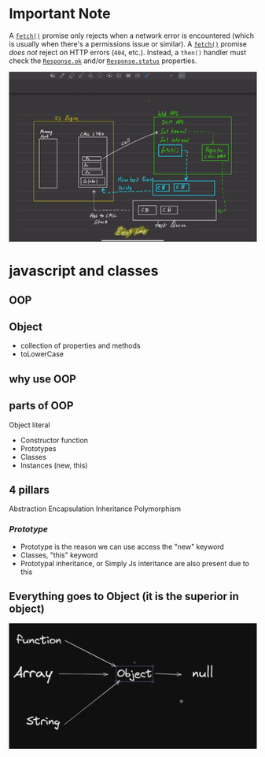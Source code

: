 # Important Note

A [`fetch()`](https://developer.mozilla.org/en-US/docs/Web/API/fetch) promise only rejects when a network error is encountered (which is usually when there's a permissions issue or similar). A [`fetch()`](https://developer.mozilla.org/en-US/docs/Web/API/fetch) promise _does not_ reject on HTTP errors (`404`, etc.). Instead, a `then()` handler must check the [`Response.ok`](https://developer.mozilla.org/en-US/docs/Web/API/Response/ok) and/or [`Response.status`](https://developer.mozilla.org/en-US/docs/Web/API/Response/status) properties.

![image](./Flow.png)

# javascript and classes

## OOP

## Object

-   collection of properties and methods
-   toLowerCase

## why use OOP

## parts of OOP

Object literal

-   Constructor function
-   Prototypes
-   Classes
-   Instances (new, this)

## 4 pillars

Abstraction Encapsulation Inheritance Polymorphism

### _Prototype_

-   Prototype is the reason we can use access the "new" keyword
-   Classes, "this" keyword
-   Prototypal inheritance, or Simply Js interitance are also present due to this

## Everything goes to Object (it is the superior in object)
![image](./ObjectEvery.png)